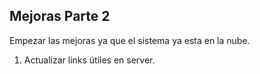 ## Mejoras Parte 2
Empezar las mejoras ya que el sistema ya esta en la nube.

1. Actualizar links útiles en server.
